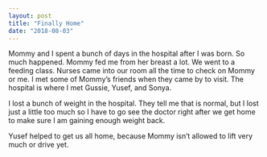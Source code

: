 ```yaml
---
layout: post
title: "Finally Home"
date: "2018-08-03"
---
```


Mommy and I spent a bunch of days in the hospital after I was born. So much happened. Mommy fed me from her breast a lot. We went to a feeding class. Nurses came into our room all the time to check on Mommy or me. I met some of Mommy’s friends when they came by to visit. The hospital is where I met Gussie, Yusef, and Sonya.

I lost a bunch of weight in the hospital. They tell me that is normal, but I lost just a little too much so I have to go see the doctor right after we get home to make sure I am gaining enough weight back.

Yusef helped to get us all home, because Mommy isn’t allowed to lift very much or drive yet.
